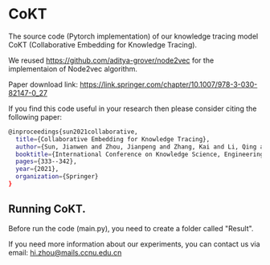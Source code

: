 # CoKT
The source code (Pytorch implementation) of our knowledge tracing model CoKT (Collaborative Embedding  for Knowledge Tracing).


We reused https://github.com/aditya-grover/node2vec for the implementaion of Node2vec algorithm.

Paper download link: https://link.springer.com/chapter/10.1007/978-3-030-82147-0_27


If you find this code useful in your research then please consider citing the following paper:
```bash
@inproceedings{sun2021collaborative,
  title={Collaborative Embedding for Knowledge Tracing},
  author={Sun, Jianwen and Zhou, Jianpeng and Zhang, Kai and Li, Qing and Lu, Zijian},
  booktitle={International Conference on Knowledge Science, Engineering and Management},
  pages={333--342},
  year={2021},
  organization={Springer}
}
``` 


## Running CoKT.
Before run the code (main.py), you need to create a folder called "Result". 

If you need more information about our experiments, you can contact us via email: hi.zhou@mails.ccnu.edu.cn
